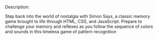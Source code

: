 Description:

Step back into the world of nostalgia with Simon Says, a classic memory game brought to life through HTML, CSS, and JavaScript. Prepare to challenge your memory and reflexes as you follow the sequence of colors and sounds in this timeless game of pattern recognition